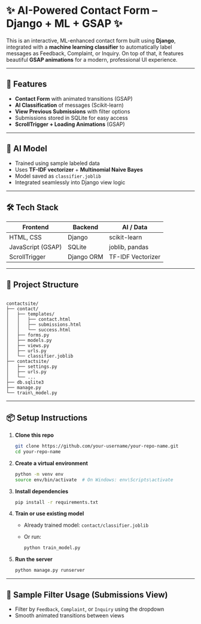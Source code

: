 # ✨ AI-Powered Contact Form – Django + ML + GSAP ✨

This is an interactive, ML-enhanced contact form built using **Django**, integrated with a **machine learning classifier** to automatically label messages as Feedback, Complaint, or Inquiry. On top of that, it features beautiful **GSAP animations** for a modern, professional UI experience.

---

## 🚀 Features

- **Contact Form** with animated transitions (GSAP)
- **AI Classification** of messages (Scikit-learn)
- **View Previous Submissions** with filter options
- Submissions stored in SQLite for easy access
- **ScrollTrigger + Loading Animations** (GSAP)

---

## 🧠 AI Model

- Trained using sample labeled data
- Uses **TF-IDF vectorizer** + **Multinomial Naive Bayes**
- Model saved as `classifier.joblib`
- Integrated seamlessly into Django view logic

---

## 🛠️ Tech Stack

| Frontend      | Backend     | AI / Data      |
|---------------|-------------|----------------|
| HTML, CSS     | Django      | scikit-learn   |
| JavaScript (GSAP) | SQLite     | joblib, pandas |
| ScrollTrigger | Django ORM | TF-IDF Vectorizer |

---

## 📁 Project Structure

```

contactsite/
├── contact/
│   ├── templates/
│   │   ├── contact.html
│   │   ├── submissions.html
│   │   └── success.html
│   ├── forms.py
│   ├── models.py
│   ├── views.py
│   ├── urls.py
│   └── classifier.joblib
├── contactsite/
│   ├── settings.py
│   ├── urls.py
│   └── ...
├── db.sqlite3
├── manage.py
└── train\_model.py

````

---

## 📦 Setup Instructions

1. **Clone this repo**
   ```bash
   git clone https://github.com/your-username/your-repo-name.git
   cd your-repo-name
   ```

2. **Create a virtual environment**

   ```bash
   python -m venv env
   source env/bin/activate  # On Windows: env\Scripts\activate
   ```

3. **Install dependencies**

   ```bash
   pip install -r requirements.txt
   ```

4. **Train or use existing model**

   * Already trained model: `contact/classifier.joblib`
   * Or run:

     ```bash
     python train_model.py
     ```

5. **Run the server**

   ```bash
   python manage.py runserver
   ```

---

## 🧪 Sample Filter Usage (Submissions View)

* Filter by `Feedback`, `Complaint`, or `Inquiry` using the dropdown
* Smooth animated transitions between views

